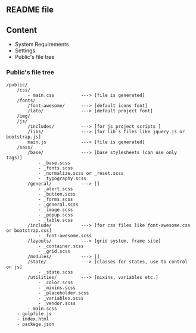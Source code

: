 README file
---------------------------------

Content
---------------------------------

* System Requirements
* Settings
* Public's file tree

### Public's file tree

    /public/
        /css/
            - main.css          ---> [file is generated]
        /fonts/
            /font-awesome/      ---> [default icons font]
            /lato/              ---> [default project font]
        /img/
        /js/
            /includes/          ---> [for js project scripts ]
            /libs/              ---> [for lib`s files like jquery.js or bootstrap.js]
            main.js             ---> [file is generated]
        /sass/
            /base/              ---> [base stylesheets (can use only tags)]
                - _base.scss
                - _fonts.scss
                - _normalize.scss or _reset.scss
                - _typography.scss
            /general/           ---> []
                - _alert.scss
                - _button.scss
                - _forms.scss
                - _general.scss
                - _image.scss
                - _popup.scss
                - _table.scss
            /include/           ---> [for css files like font-awesome.css or bootstrap.css]
                - _font-awesome.scss
            /layouts/           ---> [grid system, frame site]
                - _container.scss
                - _grid.scss
            /modules/           ---> []
            /state/             ---> [classes for states, use to control on js]
                - _state.scss
            /utilities/         ---> [mixins, variables etc.]
                - _color.scss
                - _mixins.scss
                - _placeholder.scss
                - _variables.scss
                - _vendor.scss
            - main.scss
        - gulpfile.js
        - index.html
        - packege.json